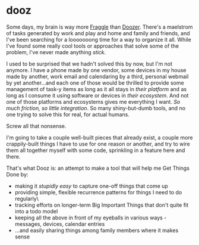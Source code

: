 # dooz

Some days, my brain is way more [Fraggle](https://muppet.fandom.com/wiki/Fraggles "Please don't sue me, Disney") than [Doozer](https://muppet.fandom.com/wiki/Doozers "Same here"). There's a maelstrom of tasks generated by work and play and home and family and friends, and I've been searching for a looooooong time for a way to organize it all. While I've found some really cool tools or approaches that solve some of the problem, I've never made anything _stick_.

I used to be surprised that we hadn't solved this by now, but I'm not anymore. I have a phone made by one vendor, some devices in my house made by another, work email and calendaring by a third, personal webmail by yet another...and each one of those would be thrilled to provide some management of task-y items as long as it all stays in _their platform_ and as long as I consume it using software or devices in _their ecosystem_. And not one of those platforms and ecosystems gives me everything I want. _So much friction, so little integration_. So many shiny-but-dumb tools, and no one trying to solve this for real, for actual humans.

Screw all that nonsense.

I'm going to take a couple well-built pieces that already exist, a couple more crappily-built things I have to use for one reason or another, and try to wire them all together myself with some code, sprinkling in a feature here and there.

That's what Dooz is: an attempt to make a tool that will help me Get Things Done by:
* making it *stupidly easy* to capture one-off things that come up
* providing simple, flexible recurrence patterns for things I need to do regularly\
* tracking efforts on longer-term Big Important Things that don't quite fit into a todo model
* keeping all the above in front of my eyeballs in various ways - messages, devices, calendar entries
* ...and easily sharing things among family members where it makes sense
